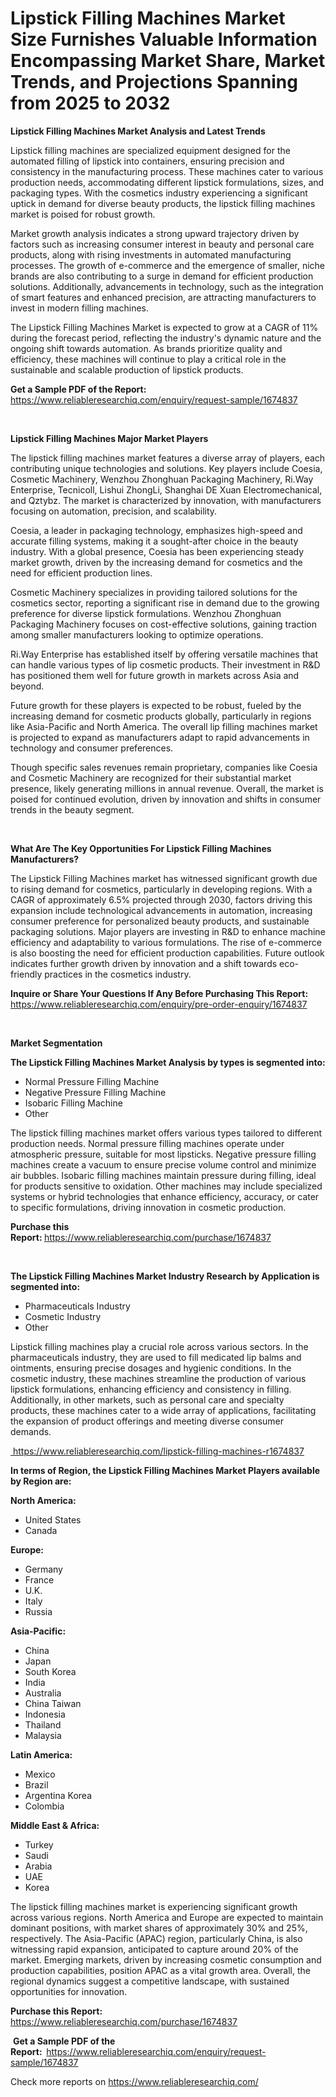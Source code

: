 <p><h1>Lipstick Filling Machines Market Size Furnishes Valuable Information Encompassing Market Share, Market Trends, and Projections Spanning from 2025 to 2032</h1></p><p><strong>Lipstick Filling Machines Market Analysis and Latest Trends</strong></p>
<p><p>Lipstick filling machines are specialized equipment designed for the automated filling of lipstick into containers, ensuring precision and consistency in the manufacturing process. These machines cater to various production needs, accommodating different lipstick formulations, sizes, and packaging types. With the cosmetics industry experiencing a significant uptick in demand for diverse beauty products, the lipstick filling machines market is poised for robust growth.</p><p>Market growth analysis indicates a strong upward trajectory driven by factors such as increasing consumer interest in beauty and personal care products, along with rising investments in automated manufacturing processes. The growth of e-commerce and the emergence of smaller, niche brands are also contributing to a surge in demand for efficient production solutions. Additionally, advancements in technology, such as the integration of smart features and enhanced precision, are attracting manufacturers to invest in modern filling machines.</p><p>The Lipstick Filling Machines Market is expected to grow at a CAGR of 11% during the forecast period, reflecting the industry's dynamic nature and the ongoing shift towards automation. As brands prioritize quality and efficiency, these machines will continue to play a critical role in the sustainable and scalable production of lipstick products.</p></p>
<p><strong>Get a Sample PDF of the Report:&nbsp;</strong> <a href="https://www.reliableresearchiq.com/enquiry/request-sample/1674837?utm_campaign=2821&utm_medium=2&utm_source=Github&utm_content=ia&utm_term=25032025&utm_id=lipstick-filling-machines">https://www.reliableresearchiq.com/enquiry/request-sample/1674837</a></p>
<p>&nbsp;</p>
<p><strong>Lipstick Filling Machines Major Market Players</strong></p>
<p><p>The lipstick filling machines market features a diverse array of players, each contributing unique technologies and solutions. Key players include Coesia, Cosmetic Machinery, Wenzhou Zhonghuan Packaging Machinery, Ri.Way Enterprise, Tecnicoll, Lishui ZhongLi, Shanghai DE Xuan Electromechanical, and Qztybz. The market is characterized by innovation, with manufacturers focusing on automation, precision, and scalability.</p><p>Coesia, a leader in packaging technology, emphasizes high-speed and accurate filling systems, making it a sought-after choice in the beauty industry. With a global presence, Coesia has been experiencing steady market growth, driven by the increasing demand for cosmetics and the need for efficient production lines.</p><p>Cosmetic Machinery specializes in providing tailored solutions for the cosmetics sector, reporting a significant rise in demand due to the growing preference for diverse lipstick formulations. Wenzhou Zhonghuan Packaging Machinery focuses on cost-effective solutions, gaining traction among smaller manufacturers looking to optimize operations.</p><p>Ri.Way Enterprise has established itself by offering versatile machines that can handle various types of lip cosmetic products. Their investment in R&D has positioned them well for future growth in markets across Asia and beyond.</p><p>Future growth for these players is expected to be robust, fueled by the increasing demand for cosmetic products globally, particularly in regions like Asia-Pacific and North America. The overall lip filling machines market is projected to expand as manufacturers adapt to rapid advancements in technology and consumer preferences.</p><p>Though specific sales revenues remain proprietary, companies like Coesia and Cosmetic Machinery are recognized for their substantial market presence, likely generating millions in annual revenue. Overall, the market is poised for continued evolution, driven by innovation and shifts in consumer trends in the beauty segment.</p></p>
<p>&nbsp;</p>
<p><strong>What Are The Key Opportunities For Lipstick Filling Machines Manufacturers?</strong></p>
<p><p>The Lipstick Filling Machines market has witnessed significant growth due to rising demand for cosmetics, particularly in developing regions. With a CAGR of approximately 6.5% projected through 2030, factors driving this expansion include technological advancements in automation, increasing consumer preference for personalized beauty products, and sustainable packaging solutions. Major players are investing in R&D to enhance machine efficiency and adaptability to various formulations. The rise of e-commerce is also boosting the need for efficient production capabilities. Future outlook indicates further growth driven by innovation and a shift towards eco-friendly practices in the cosmetics industry.</p></p>
<p><strong>Inquire or Share Your Questions If Any Before Purchasing This Report:</strong> <a href="https://www.reliableresearchiq.com/enquiry/pre-order-enquiry/1674837?utm_campaign=2821&utm_medium=2&utm_source=Github&utm_content=ia&utm_term=25032025&utm_id=lipstick-filling-machines">https://www.reliableresearchiq.com/enquiry/pre-order-enquiry/1674837</a></p>
<p>&nbsp;</p>
<p><strong>Market Segmentation</strong></p>
<p><strong>The Lipstick Filling Machines Market Analysis by types is segmented into:</strong></p>
<p><ul><li>Normal Pressure Filling Machine</li><li>Negative Pressure Filling Machine</li><li>Isobaric Filling Machine</li><li>Other</li></ul></p>
<p><p>The lipstick filling machines market offers various types tailored to different production needs. Normal pressure filling machines operate under atmospheric pressure, suitable for most lipsticks. Negative pressure filling machines create a vacuum to ensure precise volume control and minimize air bubbles. Isobaric filling machines maintain pressure during filling, ideal for products sensitive to oxidation. Other machines may include specialized systems or hybrid technologies that enhance efficiency, accuracy, or cater to specific formulations, driving innovation in cosmetic production.</p></p>
<p><strong>Purchase this Report:&nbsp;</strong><a href="https://www.reliableresearchiq.com/purchase/1674837?utm_campaign=2821&utm_medium=2&utm_source=Github&utm_content=ia&utm_term=25032025&utm_id=lipstick-filling-machines">https://www.reliableresearchiq.com/purchase/1674837</a></p>
<p>&nbsp;</p>
<p><strong>The Lipstick Filling Machines Market Industry Research by Application is segmented into:</strong></p>
<p><ul><li>Pharmaceuticals Industry</li><li>Cosmetic Industry</li><li>Other</li></ul></p>
<p><p>Lipstick filling machines play a crucial role across various sectors. In the pharmaceuticals industry, they are used to fill medicated lip balms and ointments, ensuring precise dosages and hygienic conditions. In the cosmetic industry, these machines streamline the production of various lipstick formulations, enhancing efficiency and consistency in filling. Additionally, in other markets, such as personal care and specialty products, these machines cater to a wide array of applications, facilitating the expansion of product offerings and meeting diverse consumer demands.</p></p>
<p><a href="https://www.reliableresearchiq.com/lipstick-filling-machines-r1674837?utm_campaign=2821&utm_medium=2&utm_source=Github&utm_content=ia&utm_term=25032025&utm_id=lipstick-filling-machines">&nbsp;https://www.reliableresearchiq.com/lipstick-filling-machines-r1674837</a></p>
<p><strong>In terms of Region, the Lipstick Filling Machines Market Players available by Region are:</strong></p>
<p>
    <p> <strong> North America: </strong>
        <ul>
            <li>United States</li>
            <li>Canada</li>
        </ul>
        </p> 
    <p> <strong> Europe: </strong>
        <ul>
            <li>Germany</li>
            <li>France</li>
            <li>U.K.</li>
            <li>Italy</li>
            <li>Russia</li>
        </ul>
        </p> 
    <p> <strong> Asia-Pacific: </strong>
        <ul>
            <li>China</li>
            <li>Japan</li>
            <li>South Korea</li>
            <li>India</li>
            <li>Australia</li>
            <li>China Taiwan</li>
            <li>Indonesia</li>
            <li>Thailand</li>
            <li>Malaysia</li>
        </ul>
        </p> 
    <p> <strong> Latin America: </strong>
        <ul>
            <li>Mexico</li>
            <li>Brazil</li>
            <li>Argentina Korea</li>
            <li>Colombia</li>
        </ul>
        </p> 
    <p> <strong> Middle East & Africa: </strong>
        <ul>
            <li>Turkey</li>
            <li>Saudi</li>
            <li>Arabia</li>
            <li>UAE</li>
            <li>Korea</li>
        </ul>
    </p>
    </p>
<p><p>The lipstick filling machines market is experiencing significant growth across various regions. North America and Europe are expected to maintain dominant positions, with market shares of approximately 30% and 25%, respectively. The Asia-Pacific (APAC) region, particularly China, is also witnessing rapid expansion, anticipated to capture around 20% of the market. Emerging markets, driven by increasing cosmetic consumption and production capabilities, position APAC as a vital growth area. Overall, the regional dynamics suggest a competitive landscape, with sustained opportunities for innovation.</p></p>
<p><strong>Purchase this Report: </strong><a href="https://www.reliableresearchiq.com/purchase/1674837?utm_campaign=2821&utm_medium=2&utm_source=Github&utm_content=ia&utm_term=25032025&utm_id=lipstick-filling-machines">https://www.reliableresearchiq.com/purchase/1674837</a></p>
<p>&nbsp;<strong>Get a Sample PDF of the Report:&nbsp;&nbsp;</strong><a href="https://www.reliableresearchiq.com/enquiry/request-sample/1674837?utm_campaign=2821&utm_medium=2&utm_source=Github&utm_content=ia&utm_term=25032025&utm_id=lipstick-filling-machines">https://www.reliableresearchiq.com/enquiry/request-sample/1674837</a></p>
<p><strong></strong></p>
<p>Check more reports on <a href="https://www.reliableresearchiq.com/?utm_campaign=2821&utm_medium=2&utm_source=Github&utm_content=ia&utm_term=25032025&utm_id=lipstick-filling-machines">https://www.reliableresearchiq.com/</a></p>